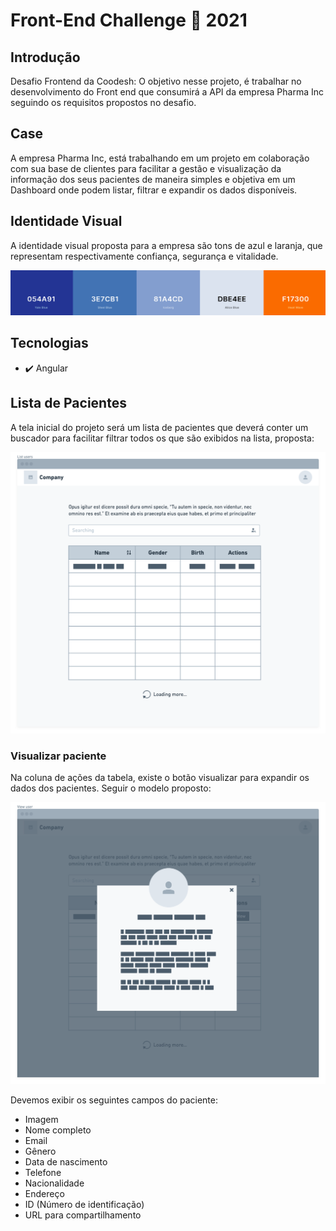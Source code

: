 # Front-End Challenge 🏅 2021

## Introdução

Desafio Frontend da Coodesh: O objetivo nesse projeto, é trabalhar no desenvolvimento do Front end que consumirá a API da empresa Pharma Inc seguindo os requisitos propostos no desafio.

## Case

A empresa Pharma Inc, está trabalhando em um projeto em colaboração com sua base de clientes para facilitar a gestão e visualização da informação dos seus pacientes de maneira simples e objetiva em um Dashboard onde podem listar, filtrar e expandir os dados disponíveis.

## Identidade Visual

A identidade visual proposta para a empresa são tons de azul e laranja, que representam respectivamente confiança, segurança e vitalidade.

![Colors](src/assets/colors.png)

## Tecnologias
- ✔️ Angular

## Lista de Pacientes

A tela inicial do projeto será um lista de pacientes que deverá conter um buscador para facilitar filtrar todos os que são exibidos na lista, proposta:

![List users](src/assets/list.png)

### Visualizar paciente

Na coluna de ações da tabela, existe o botão visualizar para expandir os dados dos pacientes. Seguir o modelo proposto:

![View user](src/assets/view.png)

Devemos exibir os seguintes campos do paciente:

- Imagem
- Nome completo
- Email
- Gênero
- Data de nascimento
- Telefone
- Nacionalidade
- Endereço
- ID (Número de identificação)
- URL para compartilhamento

